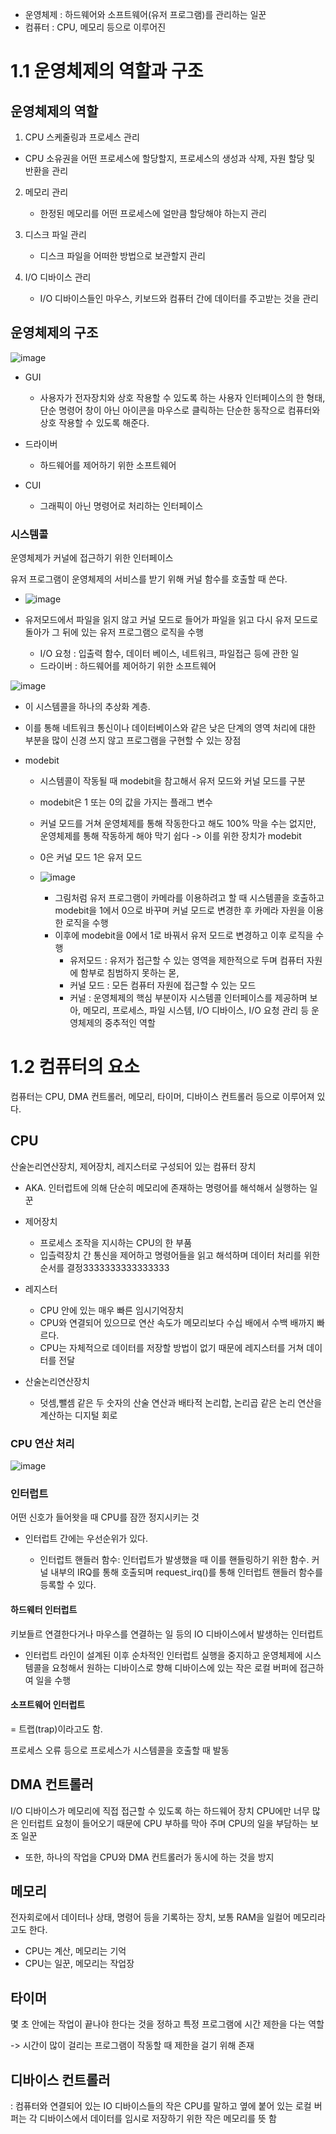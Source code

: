 - 운영체제 : 하드웨어와 소프트웨어(유저 프로그램)를 관리하는 일꾼
- 컴퓨터 : CPU, 메모리 등으로 이루어진

# 1.1 운영체제의 역할과 구조
## 운영체제의 역할
1. CPU 스케줄링과 프로세스 관리
  - CPU 소유권을 어떤 프로세스에 할당할지, 프로세스의 생성과 삭제, 자원 할당 및 반환을 관리

2. 메모리 관리
   - 한정된 메모리를 어떤 프로세스에 얼만큼 할당해야 하는지 관리

3. 디스크 파일 관리
   - 디스크 파일을 어떠한 방법으로 보관할지 관리

4. I/O 디바이스 관리
   - I/O 디바이스들인 마우스, 키보드와 컴퓨터 간에 데이터를 주고받는 것을 관리
  


## 운영체제의 구조
![image](https://github.com/codesooo/cs-study-jj/assets/129932517/ce88854f-22cc-4af3-9041-a28574f241c4)

- GUI
  - 사용자가 전자장치와 상호 작용할 수 있도록 하는 사용자 인터페이스의 한 형태, 단순 명령어 창이 아닌 아이콘을 마우스로 클릭하는 단순한 동작으로 컴퓨터와 상호 작용할 수 있도록 해준다.
    
- 드라이버
  - 하드웨어를 제어하기 위한 소프트웨어
 
    
- CUI
  - 그래픽이 아닌 명령어로 처리하는 인터페이스
 

### 시스템콜
운영체제가 커널에 접근하기 위한 인터페이스

유저 프로그램이 운영체제의 서비스를 받기 위해 커널 함수를 호출할 때 쓴다.

- ![image](https://github.com/codesooo/cs-study-jj/assets/129932517/6d1390cb-3239-44e4-b4c0-662c0abea67a)

- 유저모드에서 파일을 읽지 않고 커널 모드로 들어가 파일을 읽고 다시 유저 모드로 돌아가 그 뒤에 있는 유저 프로그램으 로직을 수행

  - I/O 요청 : 입출력 함수, 데이터 베이스, 네트워크, 파일접근 등에 관한 일
  - 드라이버 : 하드웨어를 제어하기 위한 소프트웨어

![image](https://github.com/codesooo/cs-study-jj/assets/129932517/ad5f1318-e735-42c1-9190-ab0672374a76)

 
- 이 시스템콜을 하나의 추상화 계층.
- 이를 통해 네트워크 통신이나 데이터베이스와 같은 낮은 단계의 영역 처리에 대한 부분을 많이 신경 쓰지 않고 프로그램을 구현할 수 있는 장점

- modebit
  - 시스템콜이 작동될 때 modebit을 참고해서 유저 모드와 커널 모드를 구분
  - modebit은 1 또는 0의 값을 가지는 플래그 변수
  - 커널 모드를 거쳐 운영체제를 통해 작동한다고 해도 100% 막을 수는 없지만, 운영체제를 통해 작동하게 해야 막기 쉽다 -> 이를 위한 장치가 modebit
  - 0은 커널 모드 1은 유저 모드
  - ![image](https://github.com/codesooo/cs-study-jj/assets/129932517/08f19141-4d4e-427e-a660-598c73647aea)

    - 그림처럼 유저 프로그램이 카메라를 이용하려고 할 때 시스템콜을 호출하고 modebit을 1에서 0으로 바꾸며 커널 모드로 변경한 후 카메라 자원을 이용한 로직을 수행
    - 이후에 modebit을 0에서 1로 바꿔서 유저 모드로 변경하고 이후 로직을 수행
      - 유저모드 : 유저가 접근할 수 있는 영역을 제한적으로 두며 컴퓨터 자원에 함부로 침범하지 못하는 몯,
      - 커널 모드 : 모든 컴퓨터 자원에 접근할 수 있는 모드
      - 커널 : 운영체제의 핵심 부분이자 시스템콜 인터페이스를 제공하며 보아, 메모리, 프로세스, 파일 시스템, I/O 디바이스, I/O 요청 관리 등 운영체제의 중추적인 역할

# 1.2 컴퓨터의 요소
컴퓨터는 CPU, DMA 컨트롤러, 메모리, 타이머, 디바이스 컨트롤러 등으로 이루어져 있다.

## CPU
산술논리연산장치, 제어장치, 레지스터로 구성되어 있는 컴퓨터 장치

- AKA. 인터럽트에 의해 단순히 메모리에 존재하는 명령어를 해석해서 실행하는 일꾼

- 제어장치
  - 프로세스 조작을 지시하는 CPU의 한 부품
  - 입츨력장치 간 통신을 제어하고 명령어들을 읽고 해석하며 데이터 처리를 위한 순서를 결정3333333333333333
 
 
- 레지스터
  - CPU 안에 있는 매우 빠른 임시기억장치
  - CPU와 연결되어 있으므로 연산 속도가 메모리보다 수십 배에서 수백 배까지 빠르다.
  - CPU는 자체적으로 데이터를 저장할 방법이 없기 때문에 레지스터를 거쳐 데이터를 전달

- 산술논리연산장치
  - 덧셈,뺄셈 같은 두 숫자의 산술 연산과 배타적 논리합, 논리곱 같은 논리 연산을 계산하는 디지털 회로

### CPU 연산 처리
![image](https://github.com/codesooo/cs-study-jj/assets/129932517/7b37c10e-ba77-422e-bed6-d0884e0863fc)

### 인터럽트
어떤 신호가 들어왓을 때 CPU를 잠깐 정지시키는 것

- 인터럽트 간에는 우선순위가 있다.

   - 인터럽트 핸들러 함수: 인터럽트가 발생했을 때 이를 핸들링하기 위한 함수. 커널 내부의 IRQ를 통해 호출되며 request_irq()를 통해 인터럽트 핸들러 함수를 등록할 수 있다.

#### 하드웨터 인터럽트
키보들르 연결한다거나 마우스를 연결하는 일 등의 IO 디바이스에서 발생하는 인터럽트

- 인터럽트 라인이 설계된 이후 순차적인 인터럽트 실행을 중지하고 운영체제에 시스템콜을 요청해서 원하는 디바이스로 향해 디바이스에 있는 작은 로컬 버퍼에 접근하여 일을 수행

#### 소프트웨어 인터럽트
= 트랩(trap)이라고도 함.

프로세스 오류 등으로 프로세스가 시스템콜을 호출할 때 발동

## DMA 컨트롤러
I/O 디바이스가 메모리에 직접 접근할 수 있도록 하는 하드웨어 장치
CPU에만 너무 많은 인터럽트 요청이 들어오기 때문에 CPU 부하를 막아 주며 CPU의 일을 부담하는 보조 일꾼

- 또한, 하나의 작업을 CPU와 DMA 컨트롤러가 동시에 하는 것을 방지
## 메모리
전자회로에서 데이터나 상태, 명령어 등을 기록하는 장치, 보통 RAM을 일컬어 메모리라고도 한다.
- CPU는 계산, 메모리는 기억
- CPU는 일꾼, 메모리는 작업장

## 타이머
몇 초 안에는 작업이 끝나야 한다는 것을 정하고 특정 프로그램에 시간 제한을 다는 역할

-> 시간이 많이 걸리는 프로그램이 작동할 때 제한을 걸기 위해 존재

## 디바이스 컨트롤러
: 컴퓨터와 연결되어 있는 IO 디바이스들의 작은 CPU를 말하고 옆에 붙어 있는 로컬 버퍼는 각 디바이스에서 데이터를 임시로 저장하기 위한 작은 메모리를 뜻 함

